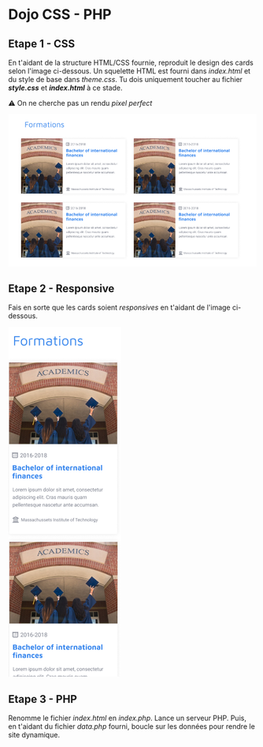 # Dojo CSS - PHP

## Etape 1 - CSS
En t'aidant de la structure HTML/CSS fournie, reproduit le design des cards selon l'image ci-dessous. 
Un squelette HTML est fourni dans *index.html* et du style de base dans *theme.css*.
Tu dois uniquement toucher au fichier ***style.css*** et ***index.html*** à ce stade. 

⚠️ On ne cherche pas un rendu *pixel perfect*

![css dojo](cssDojo.png)

## Etape 2 - Responsive
Fais en sorte que les cards soient *responsives* en t'aidant de l'image ci-dessous. 

![css dojo resonsive](cssDojoResponsive.png)

## Etape 3 - PHP
Renomme le fichier *index.html* en *index.php*. Lance un serveur PHP.
Puis, en t'aidant du fichier *data.php* fourni, boucle sur les données pour rendre le site dynamique.
